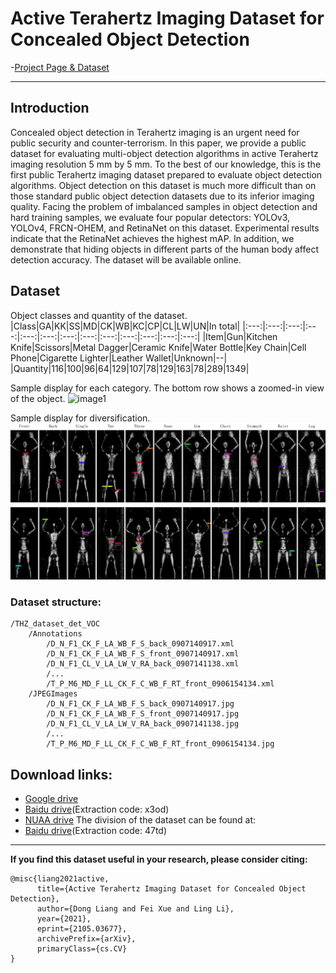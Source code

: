 # Active Terahertz Imaging Dataset for Concealed Object Detection
-[Project Page & Dataset](https://linglix.github.io/THz_Dataset/)
****
## Introduction
Concealed object detection in Terahertz imaging is an urgent need for public security and counter-terrorism. In this paper, we provide a public dataset for evaluating multi-object detection algorithms in active Terahertz imaging resolution 5 mm by 5 mm.  To the best of our knowledge, this is the first public Terahertz imaging dataset prepared to evaluate object detection algorithms. Object detection on this dataset is much more difficult than on those standard public object detection datasets due to its inferior imaging quality. Facing the problem of imbalanced samples in object detection and hard training samples, we evaluate four popular detectors: YOLOv3, YOLOv4, FRCN-OHEM, and RetinaNet on this dataset. Experimental results indicate that the RetinaNet achieves the highest mAP. In addition, we demonstrate that hiding objects in different parts of the human body affect detection accuracy. The dataset will be available online.

## Dataset
Object classes and quantity of the dataset.
|Class|GA|KK|SS|MD|CK|WB|KC|CP|CL|LW|UN|In total|
|:---:|:---:|:---:|:---:|:---:|:---:|:---:|:---:|:---:|:---:|:---:|:---:|:---:|
|Item|Gun|Kitchen Knife|Scissors|Metal Dagger|Ceramic Knife|Water Bottle|Key Chain|Cell Phone|Cigarette Lighter|Leather Wallet|Unknown|--|
|Quantity|116|100|96|64|129|107|78|129|163|78|289|1349|


Sample display for each category. The bottom row shows a zoomed-in view of the object.
![image1](/Image/classes.png)


Sample display for diversification.
![image2](/Image/diversification.png)


### Dataset structure:
```
/THZ_dataset_det_VOC
    /Annotations
        /D_N_F1_CK_F_LA_WB_F_S_back_0907140917.xml
        /D_N_F1_CK_F_LA_WB_F_S_front_0907140917.xml
        /D_N_F1_CL_V_LA_LW_V_RA_back_0907141138.xml
        /...
        /T_P_M6_MD_F_LL_CK_F_C_WB_F_RT_front_0906154134.xml
    /JPEGImages
        /D_N_F1_CK_F_LA_WB_F_S_back_0907140917.jpg
        /D_N_F1_CK_F_LA_WB_F_S_front_0907140917.jpg
        /D_N_F1_CL_V_LA_LW_V_RA_back_0907141138.jpg
        /...
        /T_P_M6_MD_F_LL_CK_F_C_WB_F_RT_front_0906154134.jpg
```

## Download links:
- [Google drive](https://drive.google.com/drive/folders/1A6LiyWAvRmKIJN5yXQZ3HxZVwNEFz8uV?usp=sharing)
- [Baidu drive](https://pan.baidu.com/s/1MRPyeMtzCQRO5ydgX0rSHA)(Extraction code: x3od)
- [NUAA drive](https://pan.nuaa.edu.cn/share/5cb047f309049ba7f68ab9e1e0)
The division of the dataset can be found at:
- [Baidu drive](https://pan.baidu.com/s/1riqvOh9FOX8lAVYcClqoFQ)(Extraction code: 47td)

---


**If you find this dataset useful in your research, please consider citing:**

```
@misc{liang2021active,
      title={Active Terahertz Imaging Dataset for Concealed Object Detection}, 
      author={Dong Liang and Fei Xue and Ling Li},
      year={2021},
      eprint={2105.03677},
      archivePrefix={arXiv},
      primaryClass={cs.CV}
}
```
